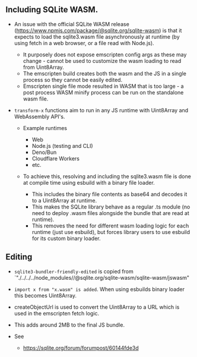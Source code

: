 
## Including SQLite WASM.

- An issue with the official SQLite WASM release (https://www.npmjs.com/package/@sqlite.org/sqlite-wasm) is that it expects to load the sqlite3.wasm file asynchronously at runtime (by using fetch in a web browser, or a file read with Node.js).
	- It purposely does not expose emscripten config args as these may change - cannot be used to customize the wasm loading to read from Uint8Array.
	- The emscripten build creates both the wasm and the JS in a single process so they cannot be easily edited.
	- Emscripten single file mode resulted in WASM that is too large - a post process WASM minify process can be run on the standalone wasm file.

- `transform-x` functions aim to run in any JS runtime with Uint8Array and WebAssembly API's.
	- Example runtimes
		- Web
		- Node.js (testing and CLI)
		- Deno/Bun
		- Cloudflare Workers
		- etc.

	- To achieve this, resolving and including the sqlite3.wasm file is done at compile time using esbuild with a binary file loader.
		- This includes the binary file contents as base64 and decodes it to a Uint8Array at runtime.
		- This makes the SQLite library behave as a regular .ts module (no need to deploy .wasm files alongside the bundle that are read at runtime).
		- This removes the need for different wasm loading logic for each runtime (just use esbuild), but forces library users to use esbuild for its custom binary loader.

## Editing

- `sqlite3-bundler-friendly-edited` is copied from `"./../../../node_modules//@sqlite.org/sqlite-wasm/sqlite-wasm/jswasm"
- `import x from "x.wasm" is added`. When using esbuilds binary loader this becomes Uint8Array.
- createObjectUrl is used to convert the Uint8Array to a URL which is used in the emscripten fetch logic.
- This adds around 2MB to the final JS bundle.


	
- See
  - https://sqlite.org/forum/forumpost/60144fde3d